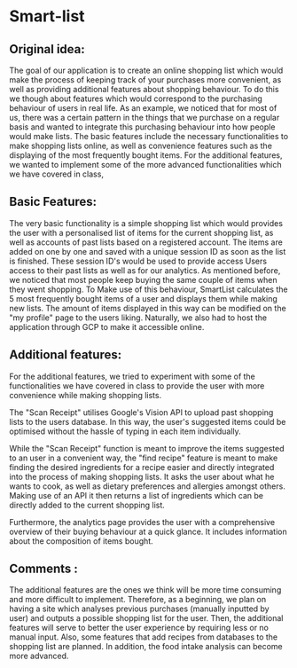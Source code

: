 # Smart-list
## Original idea:
The goal of our application is to create an online shopping list which would make the process of keeping track of your purchases more convenient, as well as providing additional features about shopping behaviour.
To do this we though about features which would correspond to the purchasing behaviour of users in real life. As an example, we noticed that for most of us, there was a certain pattern in the things that we purchase on a regular basis and wanted to integrate this purchasing behaviour into how people would make lists.
The basic features include the necessary functionalities to make shopping lists online, as well as convenience features such as the displaying of the most frequently bought items.
For the additional features, we wanted to implement some of the more advanced functionalities which we have covered in class,       


## Basic Features:
The very basic functionality is a simple shopping list which would provides the user with a personalised list of items for the current shopping list, as well as accounts of past lists based on a registered account. The items are added on one by one and saved with a unique session ID as soon as the list is finished. These session ID's would be used to provide access Users access to their past lists as well as for our analytics.
As mentioned before, we noticed that most people keep buying the same couple of items when they went shopping. To Make use of this behaviour, SmartList calculates the 5 most frequently bought items of a user and displays them while making new lists. The amount of items displayed in this way can be modified on the "my profile" page to the users liking.
Naturally, we also had to host the application through GCP to make it accessible online.   


## Additional features:
For the additional features, we tried to experiment with some of the functionalities we have covered in class to provide the user with more convenience while making shopping lists.

The "Scan Receipt" utilises Google's Vision API to upload past shopping lists to the users database. In this way, the user's suggested items could be  optimised without the hassle of typing in each item individually.

While the "Scan Receipt" function is meant to improve the items suggested to an user in a convenient way, the "find recipe" feature is meant to make finding the desired ingredients for a recipe easier and directly integrated into the process of making shopping lists. It asks the user about what he wants to cook, as well as dietary preferences and allergies amongst others. Making use of an API it then returns a list of ingredients which can be directly added to the current shopping list.

Furthermore, the analytics page provides the user with a comprehensive overview of their buying behaviour at a quick glance. It includes information about the composition of items bought.    

## Comments :
The additional features are the ones we think will be more time consuming and more difficult to implement. Therefore, as a beginning, we plan on having a site which analyses previous purchases (manually inputted by user) and outputs a possible shopping list for the user. Then, the additional features will serve to better the user experience by requiring less or no manual input. Also, some features that add recipes from databases to the shopping list are planned. In addition, the food intake analysis can become more advanced.
